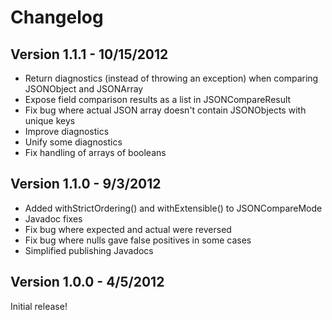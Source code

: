 Changelog
=========

Version 1.1.1 - 10/15/2012
--------------------------
 - Return diagnostics (instead of throwing an exception) when comparing JSONObject and JSONArray
 - Expose field comparison results as a list in JSONCompareResult
 - Fix bug where actual JSON array doesn't contain JSONObjects with unique keys
 - Improve diagnostics
 - Unify some diagnostics
 - Fix handling of arrays of booleans

Version 1.1.0 - 9/3/2012
------------------------
 - Added withStrictOrdering() and withExtensible() to JSONCompareMode
 - Javadoc fixes
 - Fix bug where expected and actual were reversed
 - Fix bug where nulls gave false positives in some cases
 - Simplified publishing Javadocs

Version 1.0.0 - 4/5/2012
------------------------
Initial release!

